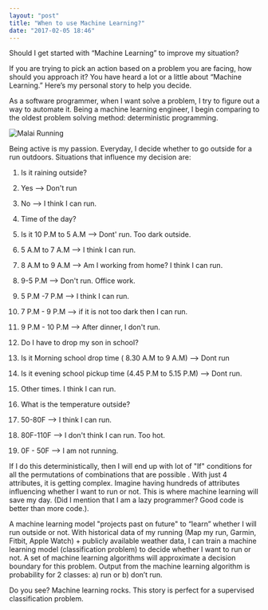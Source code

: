 ```yaml
---
layout: "post"
title: "When to use Machine Learning?"
date: "2017-02-05 18:46"
---
```


Should I get started with “Machine Learning” to improve my situation?

If you are trying to pick an action based on a problem you are facing, how should you approach it? You have heard a lot or a little about “Machine Learning.” Here’s my personal story to help you decide.

As a software programmer, when I want solve a problem, I try to figure out a way to automate it. Being a machine learning engineer, I begin comparing to the oldest problem solving method: deterministic programming.

![Malai Running](/images/2017/02/malai_running.jpg)

Being active is my passion. Everyday, I decide whether to go outside for a run outdoors. Situations that influence my decision are:

1. Is it raining outside?

  1. Yes --> Don't run
  2. No --> I think I can run.

2. Time of the day?

  1. Is it 10 P.M to 5 A.M --> Dont' run. Too dark outside.
  2. 5 A.M to 7 A.M --> I think I can run.
  3. 8 A.M to 9 A.M --> Am I working from home? I think I can run.
  4. 9-5 P.M --> Don't run. Office work.
  5. 5 P.M -7 P.M --> I think I can run.
  6. 7 P.M - 9 P.M --> if it is not too dark then I can run.
  7. 9 P.M - 10 P.M --> After dinner, I don't run.

3. Do I have to drop my son in school?

  1. Is it Morning school drop time ( 8.30 A.M to 9 A.M) --> Dont run
  2. Is it evening school pickup time (4.45 P.M to 5.15 P.M) --> Dont run.
  3. Other times. I think I can run.

4. What is the temperature outside?

  1. 50-80F --> I think I can run.
  2. 80F-110F --> I don't think I can run. Too hot.
  3. 0F - 50F --> I am not running.

If I do this deterministically, then I will end up with lot of "If" conditions for all the permutations of combinations that are possible .  With just 4 attributes, it is getting complex. Imagine having hundreds of attributes influencing whether I want to run or not. This is where machine learning will save my day. (Did I mention that I am a lazy programmer? Good code is better than more code.).  

A machine learning model "projects past on future" to “learn” whether I will run outside or not. With historical data of my running (Map my run, Garmin, Fitbit, Apple Watch) + publicly available weather data, I can train a machine learning model (classification problem) to decide whether I want to run or not. A set of machine learning algorithms will approximate a decision boundary for this problem. Output from the machine learning algorithm is probability for 2 classes: a) run or b) don’t run.

Do you see? Machine learning rocks. This story is perfect for a supervised classification problem.
